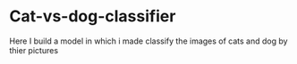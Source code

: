 # Cat-vs-dog-classifier
Here I build a model in which i made classify the images of cats and dog by thier pictures 
